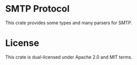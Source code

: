 # SMTP Protocol

This crate provides some types and many parsers for SMTP.

# License

This crate is dual-licensed under Apache 2.0 and MIT terms.
